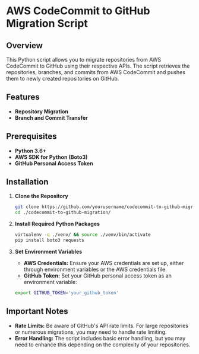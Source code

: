 # AWS CodeCommit to GitHub Migration Script

## Overview

This Python script allows you to migrate repositories from AWS CodeCommit to GitHub using their respective APIs. The script retrieves the repositories, branches, and commits from AWS CodeCommit and pushes them to newly created repositories on GitHub.

## Features

- **Repository Migration**
- **Branch and Commit Transfer**

## Prerequisites

- **Python 3.6+**
- **AWS SDK for Python (Boto3)**
- **GitHub Personal Access Token**

## Installation

1. **Clone the Repository**

    ```bash
    git clone https://github.com/yourusername/codecommit-to-github-migration.git
    cd ./codecommit-to-github-migration/
    ```

2. **Install Required Python Packages**

    ```bash
    virtualenv -q ./venv/ && source ./venv/bin/activate
    pip install boto3 requests
    ```

3. **Set Environment Variables**

    - **AWS Credentials:** Ensure your AWS credentials are set up, either through environment variables or the AWS credentials file.
    - **GitHub Token:** Set your GitHub personal access token as an environment variable:

    ```bash
    export GITHUB_TOKEN='your_github_token'
    ```

## Important Notes

- **Rate Limits:** Be aware of GitHub's API rate limits. For large repositories or numerous migrations, you may need to handle rate limiting.
- **Error Handling:** The script includes basic error handling, but you may need to enhance this depending on the complexity of your repositories.
